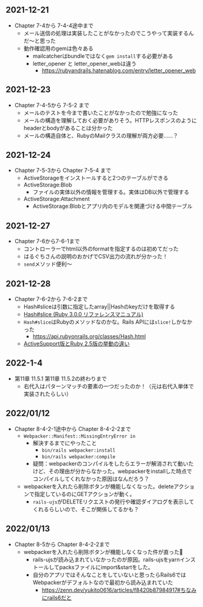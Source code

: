 ## 2021\-12\-21
- Chapter 7-4から 7-4-4途中まで
    - メール送信の処理は実装したことがなかったのでこうやって実装するんだ〜と思った
    - 動作確認用のgemは色々ある
        - mailcatcherはbundleではなく`gem install`する必要がある
        - letter_opener と letter_opener_webは違う
            - https://rubyandrails.hatenablog.com/entry/letter_opener_web
## 2021\-12\-23
- Chapter 7-4-5から 7-5-2 まで
    - メールのテストを今まで書いたことがなかったので勉強になった
    - メールの構造を理解しておく必要がありそう。HTTPレスポンスのようにheaderとbodyがあることは分かった
    - メールの構造自体と、RubyのMailクラスの理解が両方必要……？

## 2021\-12\-24
- Chapter 7-5-3から Chapter 7-5-4 まで
    - ActiveStorageをインストールすると2つのテーブルができる
    - ActiveStorage:Blob
        - ファイルの実体以外の情報を管理する。実体はDB以外で管理する
    - ActiveStorage:Attachment
        - ActiveStorage:Blobとアプリ内のモデルを関連づける中間テーブル

## 2021\-12\-27
- Chapter 7-6から7-6-1まで
    - コントローラーでhtml以外のformatを指定するのは初めてだった
    - はるぐちさんの説明のおかげでCSV出力の流れが分かった！
    - `send`メソッド便利〜

## 2021\-12\-28
- Chapter 7-6-2から 7-6-2まで
    - Hash#sliceは引数に指定したarray||Hashのkeyだけを取得する
    - [Hash\#slice \(Ruby 3\.0\.0 リファレンスマニュアル\)](https://docs.ruby-lang.org/ja/latest/method/Hash/i/slice.html)
    - `Hash#slice`はRubyのメソッドなのかな。Rails APIには`slice!`しかなかった
        - https://api.rubyonrails.org/classes/Hash.html
    - [ActiveSupport版とRuby 2\.5版の挙動の違い](https://qiita.com/_mmasaki/items/fc98bfb494b40273c4cb)

## 2022\-1\-4

- 第11章 11.5.1 第11章 11.5.2の終わりまで
    - 右代入はパターンマッチの要素の一つだったのか！（元は右代入単体で実装されたらしい）

## 2022/01/12
- Chapter 8-4-2-1途中から Chapter 8-4-2-2まで
    - `Webpacker::Manifest::MissingEntryError in` 
        - 解決するまでにやったこと
            - `bin/rails webpacker:install`
            - `bin/rails webpacker:compile`
        - 疑問：webpackerのコンパイルをしたらエラーが解消されて動いたけど、その理由が分からなかった。webpackerをinstallした時点でコンパイルしてくれなかった原因はなんだろう？
    - webpackerを入れたら削除ボタンが機能しなくなった。deleteアクションで指定しているのにGETアクションが動く。
        - `rails-ujs`がDELETEリクエストの発行や確認ダイアログを表示してくれるらしいので、そこが関係してるかも？

## 2022/01/13
- Chapter 8-5から  Chapter 8-4-2-2まで
    - webpackerを入れたら削除ボタンが機能しなくなった件が直った🎉
        - rails-ujsが読み込まれていなかったのが原因。rails-ujsをyarnインストールしてpacksファイルにimport&startをした。
        - 自分のアプリではそんなことをしていないと思ったらRails6ではWebpackerがデフォルトなので最初から読み込まれていた
            - https://zenn.dev/yukito0616/articles/f8420b87984917#ちなみにrails6だと
